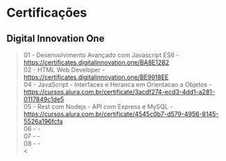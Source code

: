 # Certificações

## Digital Innovation One

>01 - Desenvolvimento Avançado com Javascript ES6 - https://certificates.digitalinnovation.one/BA8E1282<br />
02 - HTML Web Developer - https://certificates.digitalinnovation.one/BE9918EE<br />
04 - JavaScript - Interfaces e Heranca em Orientacao a Objetos - https://cursos.alura.com.br/certificate/3acdf274-ecd3-4dd1-a281-0117849c1de5 <br />
05 - Rest com Nodejs - API com Express e MySQL - https://cursos.alura.com.br/certificate/4545c0b7-d579-4956-8145-5526a196fcfa <br />
06 -  -  <br />
07 -  -  <br />
08 -  -  <br />
<

